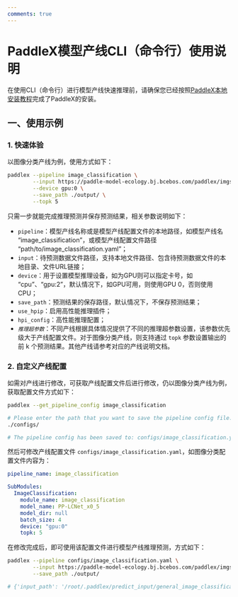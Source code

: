 ```yaml
---
comments: true
---
```


# PaddleX模型产线CLI（命令行）使用说明

在使用CLI（命令行）进行模型产线快速推理前，请确保您已经按照[PaddleX本地安装教程](../../installation/installation.md)完成了PaddleX的安装。

## 一、使用示例

### 1. 快速体验

以图像分类产线为例，使用方式如下：

```bash
paddlex --pipeline image_classification \
        --input https://paddle-model-ecology.bj.bcebos.com/paddlex/imgs/demo_image/general_image_classification_001.jpg \
        --device gpu:0 \
        --save_path ./output/ \
        --topk 5
```

只需一步就能完成推理预测并保存预测结果，相关参数说明如下：

* `pipeline`：模型产线名称或是模型产线配置文件的本地路径，如模型产线名 “image_classification”，或模型产线配置文件路径 “path/to/image_classification.yaml”；
* `input`：待预测数据文件路径，支持本地文件路径、包含待预测数据文件的本地目录、文件URL链接；
* `device`：用于设置模型推理设备，如为GPU则可以指定卡号，如 “cpu”、“gpu:2”，默认情况下，如GPU可用，则使用GPU 0，否则使用CPU；
* `save_path`：预测结果的保存路径，默认情况下，不保存预测结果；
* `use_hpip`：启用高性能推理插件；
* `hpi_config`：高性能推理配置；
* _`推理超参数`_：不同产线根据具体情况提供了不同的推理超参数设置，该参数优先级大于产线配置文件。对于图像分类产线，则支持通过 `topk` 参数设置输出的前 k 个预测结果。其他产线请参考对应的产线说明文档。

### 2. 自定义产线配置

如需对产线进行修改，可获取产线配置文件后进行修改，仍以图像分类产线为例，获取配置文件方式如下：

```bash
paddlex --get_pipeline_config image_classification

# Please enter the path that you want to save the pipeline config file: (default `./`)
./configs/

# The pipeline config has been saved to: configs/image_classification.yaml
```

然后可修改产线配置文件 `configs/image_classification.yaml`，如图像分类配置文件内容为：

```yaml
pipeline_name: image_classification

SubModules:
  ImageClassification:
    module_name: image_classification
    model_name: PP-LCNet_x0_5
    model_dir: null
    batch_size: 4
    device: "gpu:0"
    topk: 5
```

在修改完成后，即可使用该配置文件进行模型产线推理预测，方式如下：

```bash
paddlex --pipeline configs/image_classification.yaml \
        --input https://paddle-model-ecology.bj.bcebos.com/paddlex/imgs/demo_image/general_image_classification_001.jpg \
        --save_path ./output/

# {'input_path': '/root/.paddlex/predict_input/general_image_classification_001.jpg', 'class_ids': [296, 170, 356, 258, 248], 'scores': array([0.62817, 0.03729, 0.03262, 0.03247, 0.03196]), 'label_names': ['ice bear, polar bear, Ursus Maritimus, Thalarctos maritimus', 'Irish wolfhound', 'weasel', 'Samoyed, Samoyede', 'Eskimo dog, husky']}
```
